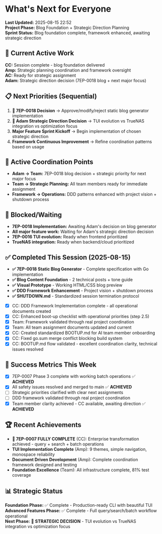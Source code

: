 # What's Next for Everyone

**Last Updated:** 2025-08-15 22:52  
**Project Phase:** Blog Foundation + Strategic Direction Planning  
**Sprint Status:** Blog foundation complete, framework enhanced, awaiting strategic direction

## 🔄 Current Active Work
**CC:** Session complete - blog foundation delivered  
**Amp:** Strategic planning coordination and framework oversight  
**AC:** Ready for strategic assignment  
**Adam:** Strategic direction decision (7EP-0018 blog + next major focus)

## 📋 Next Priorities (Sequential)
1. **🎯 7EP-0018 Decision** → Approve/modify/reject static blog generator implementation
2. **🎯 Adam Strategic Direction Decision** → TUI evolution vs TrueNAS integration vs optimization focus  
3. **Major Feature Sprint Kickoff** → Begin implementation of chosen strategic direction
4. **Framework Continuous Improvement** → Refine coordination patterns based on usage

## 🔗 Active Coordination Points
- **Adam → Team:** 7EP-0018 blog decision + strategic priority for next major focus
- **Team → Strategic Planning:** All team members ready for immediate assignment
- **Framework → Operations:** DDD patterns enhanced with project vision + shutdown process

## 🚫 Blocked/Waiting
- **7EP-0018 Implementation:** Awaiting Adam's decision on blog generator
- **All major feature work:** Waiting for Adam's strategic direction decision
- **7EP-0016 TUI evolution:** Ready when frontend prioritized
- **TrueNAS integration:** Ready when backend/cloud prioritized

## ✅ Completed This Session (2025-08-15)
- **✅ 7EP-0018 Static Blog Generator** - Complete specification with Go implementation
- **✅ Blog Content Foundation** - 2 technical posts + tone guide 
- **✅ Visual Prototype** - Working HTML/CSS blog preview
- **✅ DDD Framework Enhancement** - Project vision + shutdown process
- **✅ SHUTDOWN.md** - Standardized session termination protocol
- [x] CC: DDD Framework Implementation complete - all operational documents created
- [x] CC: Enhanced boot-up checklist with operational priorities (step 2.5)
- [x] Team: Framework validated through real project coordination
- [x] Team: All team assignment documents updated and current
- [x] CC: Created standardized BOOTUP.md for AI team member onboarding
- [x] CC: Fixed go.sum merge conflict blocking build system
- [x] CC: BOOTUP.md flow validated - excellent coordination clarity, technical issues resolved

## 🎯 Success Metrics This Week
- [x] 7EP-0007 Phase 3 complete with working batch operations ✅ **ACHIEVED**
- [x] All safety issues resolved and merged to main ✅ **ACHIEVED**
- [ ] Strategic priorities clarified with clear next assignments
- [ ] DDD framework validated through real project coordination
- [x] Team member clarity achieved - CC available, awaiting direction ✅ **ACHIEVED**

## 🏆 Recent Achievements
- **🎉 7EP-0007 FULLY COMPLETE** (CC): Enterprise transformation achieved - query + search + batch operations
- **TUI Implementation Complete** (Amp): 9 themes, simple navigation, monospace reliability
- **Document Driven Development** (Amp): Complete coordination framework designed and testing
- **Foundation Excellence** (Team): All infrastructure complete, 81% test coverage

## 📊 Strategic Status
**Foundation Phase:** ✅ Complete - Production-ready CLI with beautiful TUI  
**Advanced Features Phase:** ✅ Complete - Full query/search/batch workflow operational  
**Next Phase:** 🎯 **STRATEGIC DECISION** - TUI evolution vs TrueNAS integration vs optimization focus

